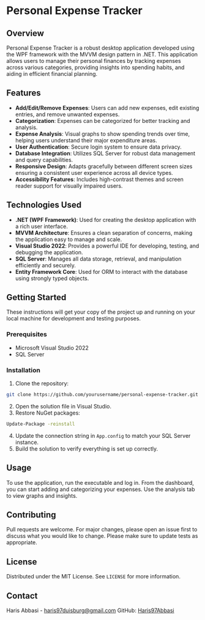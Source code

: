 # Personal Expense Tracker

## Overview
Personal Expense Tracker is a robust desktop application developed using the WPF framework with the MVVM design pattern in .NET. This application allows users to manage their personal finances by tracking expenses across various categories, providing insights into spending habits, and aiding in efficient financial planning.

## Features
- **Add/Edit/Remove Expenses**: Users can add new expenses, edit existing entries, and remove unwanted expenses.
- **Categorization**: Expenses can be categorized for better tracking and analysis.
- **Expense Analysis**: Visual graphs to show spending trends over time, helping users understand their major expenditure areas.
- **User Authentication**: Secure login system to ensure data privacy.
- **Database Integration**: Utilizes SQL Server for robust data management and query capabilities.
- **Responsive Design**: Adapts gracefully between different screen sizes ensuring a consistent user experience across all device types.
- **Accessibility Features**: Includes high-contrast themes and screen reader support for visually impaired users.

## Technologies Used
- **.NET (WPF Framework)**: Used for creating the desktop application with a rich user interface.
- **MVVM Architecture**: Ensures a clean separation of concerns, making the application easy to manage and scale.
- **Visual Studio 2022**: Provides a powerful IDE for developing, testing, and debugging the application.
- **SQL Server**: Manages all data storage, retrieval, and manipulation efficiently and securely.
- **Entity Framework Core**: Used for ORM to interact with the database using strongly typed objects.

## Getting Started
These instructions will get your copy of the project up and running on your local machine for development and testing purposes.

### Prerequisites
- Microsoft Visual Studio 2022
- SQL Server

### Installation
1. Clone the repository:
```bash
git clone https://github.com/yourusername/personal-expense-tracker.git
```
2. Open the solution file in Visual Studio.
3. Restore NuGet packages:
```bash
Update-Package -reinstall
```
4. Update the connection string in `App.config` to match your SQL Server instance.
5. Build the solution to verify everything is set up correctly.

## Usage
To use the application, run the executable and log in. From the dashboard, you can start adding and categorizing your expenses. Use the analysis tab to view graphs and insights.

## Contributing
Pull requests are welcome. For major changes, please open an issue first to discuss what you would like to change. Please make sure to update tests as appropriate.

## License
Distributed under the MIT License. See `LICENSE` for more information.

## Contact
Haris Abbasi - haris97duisburg@gmail.com
GitHub: [Haris97Abbasi](https://github.com/Haris97Abbasi)
